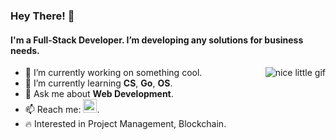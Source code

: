 ### Hey There! 👋

#### I'm a Full-Stack Developer. I’m developing any solutions for business needs.

<img src="https://gist.githubusercontent.com/Nebado/544f489093f8481403dba74d6dd08219/raw/c87e7b1ca603189c237858a42ccc85e1270420c3/Codin.gif" alt="nice little gif" align="right">

- 🔭 I’m currently working on something cool.
- 🌱 I’m currently learning **CS**, **Go**, **OS**.
- 💬 Ask me about **Web Development**.
- 📫 Reach me: <a href="https://t.me/@ne84d0"><img alt="Nebado's Telegram" width="22px" src="https://telegram.org/img/t_logo.svg?1" /></a>.
- 🔥 Interested in Project Management, Blockchain.